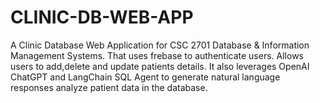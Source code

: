 # CLINIC-DB-WEB-APP
A Clinic Database Web Application for CSC 2701 Database &amp; Information Management Systems. That uses frebase to authenticate users. Allows users to add,delete and update patients details. It also leverages OpenAI ChatGPT and LangChain SQL Agent to generate natural language responses analyze patient data in the database.
